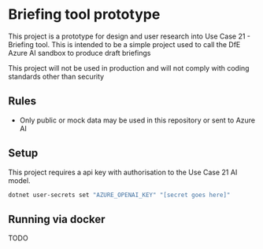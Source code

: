 # Briefing tool prototype

This project is a prototype for design and user research into Use Case 21 - Briefing tool. This is intended to be a simple project used to call the DfE Azure AI sandbox to produce draft briefings 

This project will not be used in production and will not comply with coding standards other than security

## Rules

* Only public or mock data may be used in this repository or sent to Azure AI

## Setup

This project requires a api key with authorisation to the Use Case 21 AI model.

```bash
dotnet user-secrets set "AZURE_OPENAI_KEY" "[secret goes here]"
```

## Running via docker

TODO
